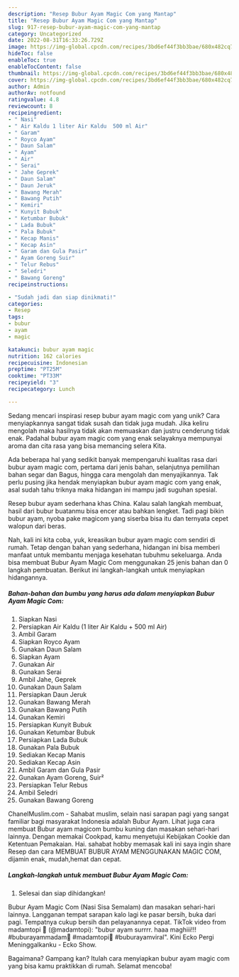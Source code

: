 ```yaml
---
description: "Resep Bubur Ayam Magic Com yang Mantap"
title: "Resep Bubur Ayam Magic Com yang Mantap"
slug: 917-resep-bubur-ayam-magic-com-yang-mantap
category: Uncategorized
date: 2022-08-31T16:33:26.729Z
image: https://img-global.cpcdn.com/recipes/3bd6ef44f3bb3bae/680x482cq70/bubur-ayam-magic-com-foto-resep-utama.jpg
hideToc: false
enableToc: true
enableTocContent: false
thumbnail: https://img-global.cpcdn.com/recipes/3bd6ef44f3bb3bae/680x482cq70/bubur-ayam-magic-com-foto-resep-utama.jpg
cover: https://img-global.cpcdn.com/recipes/3bd6ef44f3bb3bae/680x482cq70/bubur-ayam-magic-com-foto-resep-utama.jpg
author: Admin
authorAv: notfound
ratingvalue: 4.8
reviewcount: 8
recipeingredient:
- " Nasi"
- " Air Kaldu 1 liter Air Kaldu  500 ml Air"
- " Garam"
- " Royco Ayam"
- " Daun Salam"
- " Ayam"
- " Air"
- " Serai"
- " Jahe Geprek"
- " Daun Salam"
- " Daun Jeruk"
- " Bawang Merah"
- " Bawang Putih"
- " Kemiri"
- " Kunyit Bubuk"
- " Ketumbar Bubuk"
- " Lada Bubuk"
- " Pala Bubuk"
- " Kecap Manis"
- " Kecap Asin"
- " Garam dan Gula Pasir"
- " Ayam Goreng Suir"
- " Telur Rebus"
- " Seledri"
- " Bawang Goreng"
recipeinstructions:

- "Sudah jadi dan siap dinikmati!"
categories:
- Resep
tags:
- bubur
- ayam
- magic

katakunci: bubur ayam magic 
nutrition: 162 calories
recipecuisine: Indonesian
preptime: "PT25M"
cooktime: "PT33M"
recipeyield: "3"
recipecategory: Lunch

---
```





Sedang mencari inspirasi resep bubur ayam magic com yang unik? Cara menyiapkannya sangat tidak susah dan tidak juga mudah. Jika keliru mengolah maka hasilnya tidak akan memuaskan dan justru cenderung tidak enak. Padahal bubur ayam magic com yang enak selayaknya mempunyai aroma dan cita rasa yang bisa memancing selera Kita.





Ada beberapa hal yang sedikit banyak mempengaruhi kualitas rasa dari bubur ayam magic com, pertama dari jenis bahan, selanjutnya pemilihan bahan segar dan Bagus, hingga cara mengolah dan menyajikannya. Tak perlu pusing jika hendak menyiapkan bubur ayam magic com yang enak,      asal sudah tahu triknya maka hidangan ini mampu jadi suguhan spesial.














Resep bubur ayam sederhana khas China. Kalau salah langkah membuat, hasil dari bubur buatanmu bisa encer atau bahkan lengket. Tadi pagi bikin bubur ayam, nyoba pake magicom yang siserba bisa itu dan ternyata cepet walopun dari beras.






Nah, kali ini kita coba, yuk, kreasikan bubur ayam magic com sendiri di rumah. Tetap dengan bahan yang sederhana, hidangan ini bisa memberi manfaat untuk membantu menjaga kesehatan tubuhmu sekeluarga. Anda bisa membuat Bubur Ayam Magic Com menggunakan 25 jenis bahan dan 0 langkah pembuatan. Berikut ini langkah-langkah untuk menyiapkan hidangannya.

<!--inarticleads1-->

##### Bahan-bahan dan bumbu yang harus ada dalam menyiapkan Bubur Ayam Magic Com:

1. Siapkan  Nasi
1. Persiapkan  Air Kaldu (1 liter Air Kaldu + 500 ml Air)
1. Ambil  Garam
1. Siapkan  Royco Ayam
1. Gunakan  Daun Salam
1. Siapkan  Ayam
1. Gunakan  Air
1. Gunakan  Serai
1. Ambil  Jahe, Geprek
1. Gunakan  Daun Salam
1. Persiapkan  Daun Jeruk
1. Gunakan  Bawang Merah
1. Gunakan  Bawang Putih
1. Gunakan  Kemiri
1. Persiapkan  Kunyit Bubuk
1. Gunakan  Ketumbar Bubuk
1. Persiapkan  Lada Bubuk
1. Gunakan  Pala Bubuk
1. Sediakan  Kecap Manis
1. Sediakan  Kecap Asin
1. Ambil  Garam dan Gula Pasir
1. Gunakan  Ayam Goreng, Suir²
1. Persiapkan  Telur Rebus
1. Ambil  Seledri
1. Gunakan  Bawang Goreng


ChanelMuslim.com - Sahabat muslim, selain nasi sarapan pagi yang sangat familiar bagi masyarakat Indonesia adalah Bubur Ayam. Lihat juga cara membuat Bubur ayam magicom bumbu kuning dan masakan sehari-hari lainnya. Dengan memakai Cookpad, kamu menyetujui Kebijakan Cookie dan Ketentuan Pemakaian. Hai. sahabat hobby memasak kali ini saya ingin share Resep dan cara MEMBUAT BUBUR AYAM MENGGUNAKAN MAGIC COM, dijamin enak, mudah,hemat dan cepat. 

<!--inarticleads2-->

##### Langkah-langkah untuk membuat Bubur Ayam Magic Com:


1. Selesai dan siap dihidangkan!

Bubur Ayam Magic Com (Nasi Sisa Semalam) dan masakan sehari-hari lainnya. Langganan tempat sarapan kalo lagi ke pasar bersih, buka dari pagi. Tempatnya cukup bersih dan pelayanannya cepat. TikTok video from madamtopi 🧢 (@madamtopi): &#34;bubur ayam surrrr. haaa maghiii!!! #buburayammadam🧢 #madamtopi🧢 #buburayamviral&#34;. Kini Ecko Pergi Meninggalkanku - Ecko Show. 

Bagaimana? Gampang kan? Itulah cara menyiapkan bubur ayam magic com yang bisa kamu praktikkan di rumah. Selamat mencoba!
